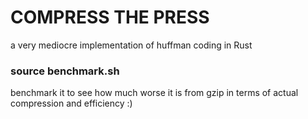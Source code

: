 # COMPRESS THE PRESS

a very mediocre implementation of huffman coding in Rust

### source benchmark.sh

benchmark it to see how much worse it is from gzip in terms of actual compression and efficiency :)
